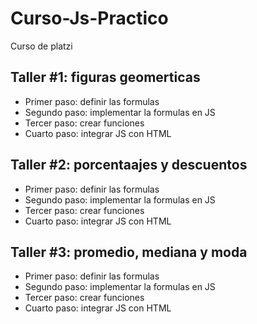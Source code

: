 # Curso-Js-Practico
Curso de platzi

## Taller #1: figuras geomerticas

- Primer paso: definir las formulas
- Segundo paso: implementar la formulas en JS 
- Tercer paso: crear funciones
- Cuarto paso: integrar JS con HTML

## Taller #2: porcentaajes y descuentos

- Primer paso: definir las formulas
- Segundo paso: implementar la formulas en JS
- Tercer paso: crear funciones
- Cuarto paso: integrar JS con HTML

## Taller #3: promedio, mediana y moda

- Primer paso: definir las formulas
- Segundo paso: implementar la formulas en JS
- Tercer paso: crear funciones
- Cuarto paso: integrar JS con HTML
